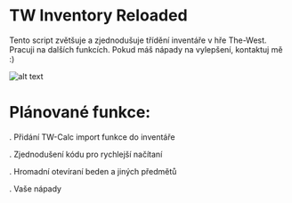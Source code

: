 # TW Inventory Reloaded
Tento script zvětšuje a zjednodušuje třídění inventáře v hře The-West. Pracuji na dalších funkcích. Pokud máš nápady na vylepšení, kontaktuj mě :)


![alt text](https://jamzask.github.io/TWInventoryReloaded/showme.png)


# Plánované funkce:


. Přidání TW-Calc import funkce do inventáře

. Zjednodušení kódu pro rychlejší načítaní

. Hromadní otevíraní beden a jiných předmětů

. Vaše nápady
